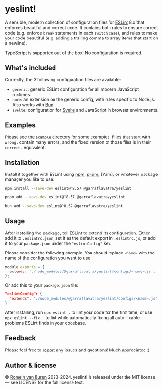 # yeslint!

A sensible, modern collection of configuration files for [ESLint] 8.x that enforces beautiful and correct code. It contains both rules to ensure correct code (e.g. enforce `break` statements in each `switch` `case`), and rules to make your code beautiful (e.g. adding a trailing comma to array items that start on a newline).

TypeScript is supported out of the box! No configuration is required.

## What's included

Currently, the 3 following configuration files are available:

* `generic`: generic ESLint configuration for all modern JavaScript runtimes.
* `node`: an extension on the generic config, with rules specific to Node.js. Also works with [Bun]!
* `svelte`: configuration for [Svelte] and JavaScript in browser environments.

## Examples

Please see [the `example` directory](./example) for some examples. Files that start with `wrong.` contain many errors, and the fixed version of those files is in their `correct.` equivalent.

## Installation

Install it together with ESLint using [npm], [pnpm], [Yarn], or whatever package manager you like to use:

```bash
npm install --save-dev eslint@^8.57 @garraflavatra/yeslint
```

```bash
pnpm add --save-dev eslint@^8.57 @garraflavatra/yeslint
```

```bash
bun add --save-dev eslint@^8.57 @garraflavatra/yeslint
```

## Usage

After installing the package, tell ESLint to extend its configuration. Either add it to `.eslintrc.json`, set it as the default export in `.eslintrc.js`, or add it to your `package.json` under the `"eslintConfig"` key.

Please consider the following example. You should replace `<name>` with the name of the configuration you want to use.

```javascript
module.exports = {
  extends: './node_modules/@garraflavatra/yeslint/configs/<name>.js',
};
```

Or add this to your `package.json` file:

```json
"eslintConfig": {
  "extends": "./node_modules/@garraflavatra/yeslint/configs/<name>.js"
}
```

After installing, run `npx eslint .` to lint your code for the first time, or use `npx eslint --fix .` to lint while automatically fixing all auto-fixable problems ESLint finds in your codebase.

## Feedback

Please feel free to [report](https://github.com/garraflavatra/yeslint/issues/new) any issues and questions! Much appreciated :)

## Author & license

© [Romein van Buren](mailto:romein@vburen.nl) 2023-2024. yeslint! is released under the MIT license — see LICENSE for the full license text.

[ESLint]: https://eslint.org/
[Svelte]: https://svelte.dev/
[npm]: https://www.npmjs.com/
[pnpm]: https://pnpm.io/
[Bun]: https://bun.sh/
